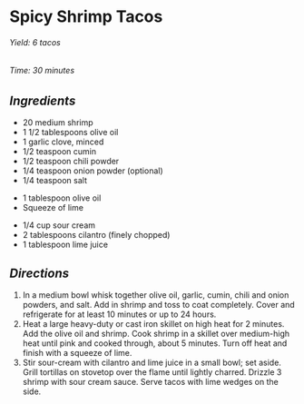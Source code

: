 # Spicy Shrimp Tacos

######  Yield: 6 tacos
######  Time: 30 minutes

##  *Ingredients*
- 20 medium shrimp
- 1 1/2 tablespoons olive oil
- 1 garlic clove, minced
- 1/2 teaspoon cumin
- 1/2 teaspoon chili powder
- 1/4 teaspoon onion powder (optional)
- 1/4 teaspoon salt
<!---->
- 1 tablespoon olive oil
- Squeeze of lime
<!---->
- 1/4 cup sour cream
- 2 tablespoons cilantro (finely chopped)
- 1 tablespoon lime juice

##  *Directions*
1. In a medium bowl whisk together olive oil, garlic, cumin, chili and onion powders, and salt. Add in shrimp and toss to coat completely. Cover and refrigerate for at least 10 minutes or up to 24 hours.
2. Heat a large heavy-duty or cast iron skillet on high heat for 2 minutes. Add the olive oil and shrimp. Cook shrimp in a skillet over medium-high heat until pink and cooked through, about 5 minutes. Turn off heat and finish with a squeeze of lime.
3. Stir sour-cream with cilantro and lime juice in a small bowl; set aside. Grill tortillas on stovetop over the flame until lightly charred. Drizzle 3 shrimp with sour cream sauce. Serve tacos with lime wedges on the side.
